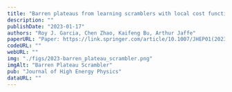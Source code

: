 ```yaml
---
title: "Barren plateaus from learning scramblers with local cost functions"
description: ""
publishDate: "2023-01-17"
authors: "Roy J. Garcia, Chen Zhao, Kaifeng Bu, Arthur Jaffe"
paperURL: "Paper: https://link.springer.com/article/10.1007/JHEP01(2023)090"
codeURL: ""
webURL: ""
img: "./figs/2023-barren_plateau_scrambler.png"
imgAlt: "Barren Plateau Scrambler"
pub: "Journal of High Energy Physics"
dataURL: ""
---
```

